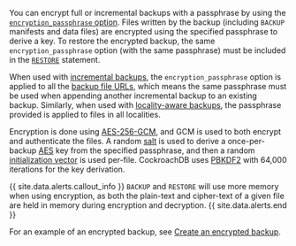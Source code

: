 You can encrypt full or incremental backups with a passphrase by using the [`encryption_passphrase` option](backup.html#with-encryption-passphrase). Files written by the backup (including `BACKUP` manifests and data files) are encrypted using the specified passphrase to derive a key. To restore the encrypted backup, the same `encryption_passphrase` option (with the same passphrase) must be included in the [`RESTORE`](restore.html) statement.

When used with [incremental backups](take-full-and-incremental-backups.html#incremental-backups), the `encryption_passphrase` option is applied to all the [backup file URLs](backup.html#backup-file-urls), which means the same passphrase must be used when appending another incremental backup to an existing backup. Similarly, when used with [locality-aware backups](take-and-restore-locality-aware-backups.html), the passphrase provided is applied to files in all localities.

Encryption is done using [AES-256-GCM](https://en.wikipedia.org/wiki/Galois/Counter_Mode), and GCM is used to both encrypt and authenticate the files. A random [salt](https://en.wikipedia.org/wiki/Salt_(cryptography)) is used to derive a once-per-backup [AES](https://en.wikipedia.org/wiki/Advanced_Encryption_Standard) key from the specified passphrase, and then a random [initialization vector](https://en.wikipedia.org/wiki/Initialization_vector) is used per-file. CockroachDB uses [PBKDF2](https://en.wikipedia.org/wiki/PBKDF2) with 64,000 iterations for the key derivation.

{{ site.data.alerts.callout_info }}
`BACKUP` and `RESTORE` will use more memory when using encryption, as both the plain-text and cipher-text of a given file are held in memory during encryption and decryption.
{{ site.data.alerts.end }}

For an example of an encrypted backup, see [Create an encrypted backup](take-and-restore-encrypted-backups.html#take-an-encrypted-backup-using-a-passphrase).
